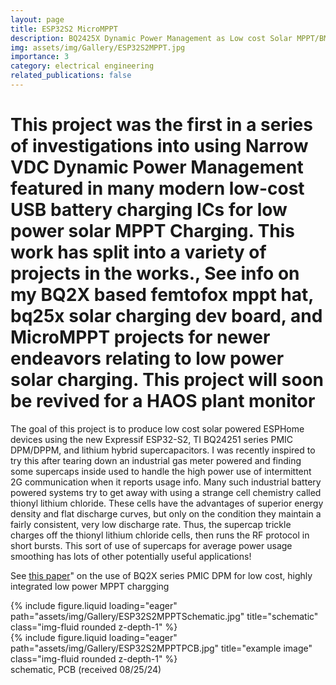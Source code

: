 ```yaml
---
layout: page
title: ESP32S2 MicroMPPT
description: BQ2425X Dynamic Power Management as Low cost Solar MPPT/BMS
img: assets/img/Gallery/ESP32S2MPPT.jpg
importance: 3
category: electrical engineering
related_publications: false
---
```

# This project was the first in a series of investigations into using Narrow VDC Dynamic Power Management featured in many modern low-cost USB battery charging ICs for low power solar MPPT Charging. This work has split into a variety of projects in the works., See info on my BQ2X based femtofox mppt hat, bq25x solar charging dev board, and MicroMPPT projects for newer endeavors relating to low power solar charging. This project will soon be revived for a HAOS plant monitor

The goal of this project is to produce low cost solar powered ESPHome devices using the new Expressif ESP32-S2, TI BQ24251 series PMIC DPM/DPPM, and lithium hybrid supercapacitors. I was recently inspired to try this after tearing down an industrial gas meter powered and finding some supercaps inside used to handle the high power use of intermittent 2G communication when it reports usage info. Many such industrial battery powered systems try to get away with using a strange cell chemistry called thionyl lithium chloride. These cells have the advantages of superior energy density and flat discharge curves, but only on the condition they maintain a fairly consistent, very low discharge rate. Thus, the supercap trickle charges off the thionyl lithium chloride cells, then runs the RF protocol in short bursts. This sort of use of supercaps for average power usage smoothing has lots of other potentially useful applications!

See <a href="https://www.ti.com/lit/an/slua687/slua687.pdf?ts=1724359587475&ref_url=https%253A%252F%252Fwww.google.com%252F">this paper</a>" on the use of BQ2X series PMIC DPM for low cost, highly integrated low power MPPT chargging

<div class="row">
    <div class="col-sm mt-2 mt-md-0">
        {% include figure.liquid loading="eager" path="assets/img/Gallery/ESP32S2MPPTSchematic.jpg" title="schematic" class="img-fluid rounded z-depth-1" %}
    </div>
    <div class="col-sm mt-2 mt-md-0">
        {% include figure.liquid loading="eager" path="assets/img/Gallery/ESP32S2MPPTPCB.jpg" title="example image" class="img-fluid rounded z-depth-1" %}
    </div>
</div>
<div class="caption">
    schematic, PCB (received 08/25/24)
</div>

